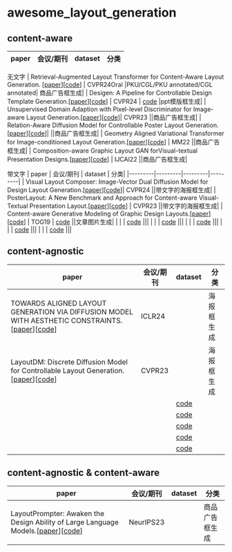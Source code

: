 # awesome_layout_generation
## content-aware
| paper | 会议/期刊 | dataset | 分类|
|---------|---------|---------|---------|
无文字
| Retrieval-Augmented Layout Transformer for Content-Aware Layout Generation. [[paper](https://arxiv.org/abs/2311.13602)][[code](https://udonda.github.io/RALF/)] | CVPR24Oral |PKU/CGL/PKU annotated/CGL annotated| 商品广告框生成|
| Desigen: A Pipeline for Controllable Design Template Generation.[[paper]()][[code]()] | CVPR24 | [code](https://whaohan.github.io/desigen) |ppt模版框生成|
| Unsupervised Domain Adaption with Pixel-level Discriminator for Image-aware Layout Generation.[[paper]()][[code]()]| CVPR23 ||商品广告框生成|
| Relation-Aware Diffusion Model for Controllable Poster Layout Generation.[[paper]()][[code](https://github.com/liuan0803/RADM)]|  ||商品广告框生成|
| Geometry Aligned Variational Transformer for Image-conditioned Layout Generation.[[paper]()][[code]()] | MM22 ||商品广告框生成|
| Composition-aware Graphic Layout GAN forVisual-textual Presentation Designs.[[paper]()][[code](https://github.com/minzhouGithub/CGL-GAN)] | IJCAI22 ||商品广告框生成|

带文字
| paper | 会议/期刊 | dataset | 分类|
|---------|---------|---------|---------|
| Visual Layout Composer: Image-Vector Dual Diffusion Model for Design Layout Generation.[[paper]()][[code](https://aminshabani.github.io/visual_layout_composer)]| CVPR24   ||带文字的海报框生成|
| PosterLayout: A New Benchmark and Approach for Content-aware Visual-Textual Presentation Layout.[[paper]()][[code](https://github.com/PKU-ICST-MIPL/PosterLayout-CVPR2023)] | CVPR23 ||带文字的海报框生成|
| Content-aware Generative Modeling of Graphic Design Layouts.[[paper]()][[code]()] | TOG19 |  [code]() ||文章图片生成|
|  |  |  [code]()  |||
|  |  |  [code]()  |||
|  |  |  [code]()  |||
|  |  |  [code]()  |||
|  |  |  [code]()  |||


## content-agnostic
| paper | 会议/期刊 | dataset | 分类|
|---------|---------|---------|---------|
| TOWARDS ALIGNED LAYOUT GENERATION VIA DIFFUSION MODEL WITH AESTHETIC CONSTRAINTS.[[paper]()][[code](https://anonymous.4open.science/r/LACE-16DE)] | ICLR24  ||海报框生成|
| LayoutDM: Discrete Diffusion Model for Controllable Layout Generation.[[paper]()][[code](https://cyberagentailab.github.io/layout-dm/)] | CVPR23 ||海报框生成|
|  |  |  [code]()  |||
|  |  |  [code]()  |||
|  |  |  [code]()  |||
|  |  |  [code]()  |||
|  |  |  [code]()  |||

## content-agnostic & content-aware 
| paper | 会议/期刊 | dataset | 分类|
|---------|---------|---------|---------|
| LayoutPrompter: Awaken the Design Ability of Large Language Models.[[paper]()][[code](https://github.com/microsoft/LayoutGeneration/tree/main/LayoutPrompter)] | NeurIPS23 ||商品广告框生成|
